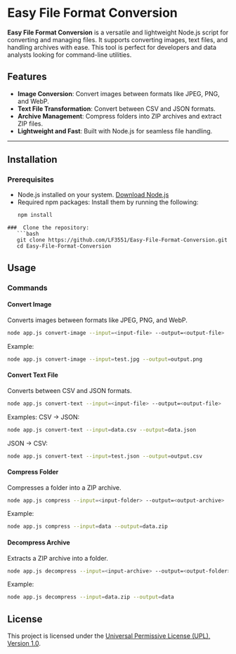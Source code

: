 # Easy File Format Conversion

**Easy File Format Conversion** is a versatile and lightweight Node.js script for converting and managing files. It supports converting images, text files, and handling archives with ease. This tool is perfect for developers and data analysts looking for command-line utilities.

## Features

- **Image Conversion**: Convert images between formats like JPEG, PNG, and WebP.
- **Text File Transformation**: Convert between CSV and JSON formats.
- **Archive Management**: Compress folders into ZIP archives and extract ZIP files.
- **Lightweight and Fast**: Built with Node.js for seamless file handling.

---

## Installation

### Prerequisites
- Node.js installed on your system. [Download Node.js](https://nodejs.org/)
- Required npm packages: Install them by running the following:
  ```bash
  npm install
```
###  Clone the repository:
   ```bash
   git clone https://github.com/LF3551/Easy-File-Format-Conversion.git
   cd Easy-File-Format-Conversion
 ```

 
## Usage

### Commands


#### Convert Image
Converts images between formats like JPEG, PNG, and WebP.
```bash
node app.js convert-image --input=<input-file> --output=<output-file>
```
Example:
```bash
node app.js convert-image --input=test.jpg --output=output.png
```


#### Convert Text File
Converts between CSV and JSON formats.
```bash
node app.js convert-text --input=<input-file> --output=<output-file>
```
Examples:
CSV → JSON:
```bash
node app.js convert-text --input=data.csv --output=data.json
```
JSON → CSV:
```bash
node app.js convert-text --input=test.json --output=output.csv
```


#### Compress Folder
Compresses a folder into a ZIP archive.
```bash
node app.js compress --input=<input-folder> --output=<output-archive>
```
Example:
```bash
node app.js compress --input=data --output=data.zip
```


#### Decompress Archive
Extracts a ZIP archive into a folder.
```bash
node app.js decompress --input=<input-archive> --output=<output-folder>
```
Example:
```bash
node app.js decompress --input=data.zip --output=data
```



## License
This project is licensed under the [Universal Permissive License (UPL), Version 1.0](https://opensource.org/licenses/UPL).
